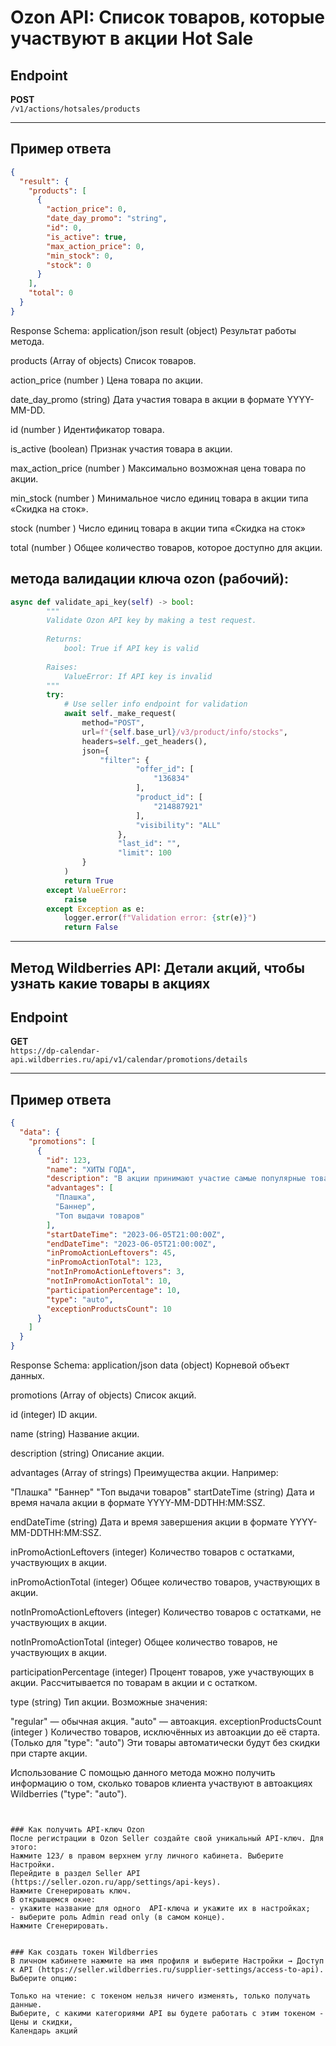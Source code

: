 # Ozon API: Список товаров, которые участвуют в акции Hot Sale

## Endpoint
**POST**  
`/v1/actions/hotsales/products`

---

## Пример ответа
```json
{
  "result": {
    "products": [
      {
        "action_price": 0,
        "date_day_promo": "string",
        "id": 0,
        "is_active": true,
        "max_action_price": 0,
        "min_stock": 0,
        "stock": 0
      }
    ],
    "total": 0
  }
}
```
Response Schema: application/json
result (object)
Результат работы метода.

products (Array of objects)
Список товаров.

action_price (number <double>)
Цена товара по акции.

date_day_promo (string)
Дата участия товара в акции в формате YYYY-MM-DD.

id (number <double>)
Идентификатор товара.

is_active (boolean)
Признак участия товара в акции.

max_action_price (number <double>)
Максимально возможная цена товара по акции.

min_stock (number <double>)
Минимальное число единиц товара в акции типа «Скидка на сток».

stock (number <double>)
Число единиц товара в акции типа «Скидка на сток»

total (number <double>)
Общее количество товаров, которое доступно для акции.
## метода валидации ключа ozon (рабочий):
```python
async def validate_api_key(self) -> bool:
        """
        Validate Ozon API key by making a test request.
        
        Returns:
            bool: True if API key is valid
            
        Raises:
            ValueError: If API key is invalid
        """
        try:
            # Use seller info endpoint for validation
            await self._make_request(
                method="POST",
                url=f"{self.base_url}/v3/product/info/stocks",
                headers=self._get_headers(),
                json={
                    "filter": {
                            "offer_id": [
                                "136834"
                            ],
                            "product_id": [
                                "214887921"
                            ],
                            "visibility": "ALL"
                        },
                        "last_id": "",
                        "limit": 100
                }
            )
            return True
        except ValueError:
            raise
        except Exception as e:
            logger.error(f"Validation error: {str(e)}")
            return False
```

*******

## Метод Wildberries API: Детали акций, чтобы узнать какие товары в акциях

## Endpoint
**GET**  
`https://dp-calendar-api.wildberries.ru/api/v1/calendar/promotions/details`

---

## Пример ответа
```json
{
  "data": {
    "promotions": [
      {
        "id": 123,
        "name": "ХИТЫ ГОДА",
        "description": "В акции принимают участие самые популярные товары 2023 года. Карточки товаров будут выделены плашкой «ХИТ ГОДА», чтобы покупатели замечали эти товары среди других. Также они будут размещены под баннерами на главной странице и примут участие в PUSH-уведомлениях. С ценами для вступления в акцию вы можете ознакомиться ниже.",
        "advantages": [
          "Плашка",
          "Баннер",
          "Топ выдачи товаров"
        ],
        "startDateTime": "2023-06-05T21:00:00Z",
        "endDateTime": "2023-06-05T21:00:00Z",
        "inPromoActionLeftovers": 45,
        "inPromoActionTotal": 123,
        "notInPromoActionLeftovers": 3,
        "notInPromoActionTotal": 10,
        "participationPercentage": 10,
        "type": "auto",
        "exceptionProductsCount": 10
      }
    ]
  }
}
```
Response Schema: application/json
data (object)
Корневой объект данных.

promotions (Array of objects)
Список акций.

id (integer)
ID акции.

name (string)
Название акции.

description (string)
Описание акции.

advantages (Array of strings)
Преимущества акции. Например:

"Плашка"
"Баннер"
"Топ выдачи товаров"
startDateTime (string)
Дата и время начала акции в формате YYYY-MM-DDTHH:MM:SSZ.

endDateTime (string)
Дата и время завершения акции в формате YYYY-MM-DDTHH:MM:SSZ.

inPromoActionLeftovers (integer)
Количество товаров с остатками, участвующих в акции.

inPromoActionTotal (integer)
Общее количество товаров, участвующих в акции.

notInPromoActionLeftovers (integer)
Количество товаров с остатками, не участвующих в акции.

notInPromoActionTotal (integer)
Общее количество товаров, не участвующих в акции.

participationPercentage (integer)
Процент товаров, уже участвующих в акции. Рассчитывается по товарам в акции и с остатком.

type (string)
Тип акции. Возможные значения:

"regular" — обычная акция.
"auto" — автоакция.
exceptionProductsCount (integer <uint>)
Количество товаров, исключённых из автоакции до её старта. (Только для "type": "auto")
Эти товары автоматически будут без скидки при старте акции.

Использование
С помощью данного метода можно получить информацию о том, сколько товаров клиента участвуют в автоакциях Wildberries ("type": "auto").

```


### Как получить API-ключ Ozon
После регистрации в Ozon Seller создайте свой уникальный API-ключ. Для этого:
Нажмите 123/ в правом верхнем углу личного кабинета. Выберите Настройки.
Перейдите в раздел Seller API (https://seller.ozon.ru/app/settings/api-keys).
Нажмите Сгенерировать ключ.
В открывшемся окне:
- укажите название для одного  API-ключа и укажите их в настройках;
- выберите роль Admin read only (в самом конце).
Нажмите Сгенерировать.


### Как создать токен Wildberries
В личном кабинете нажмите на имя профиля и выберите Настройки → Доступ к API (https://seller.wildberries.ru/supplier-settings/access-to-api).
Выберите опцию:

Только на чтение: с токеном нельзя ничего изменять, только получать данные. 
Выберите, с какими категориями API вы будете работать с этим токеном - Цены и скидки,
Календарь акций
